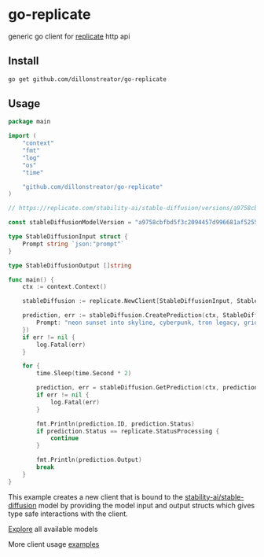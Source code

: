 # go-replicate

generic go client for [replicate](https://replicate.com/) http api

## Install

```sh
go get github.com/dillonstreator/go-replicate
```

## Usage

```go
package main

import (
	"context"
	"fmt"
	"log"
	"os"
	"time"

	"github.com/dillonstreator/go-replicate"
)

// https://replicate.com/stability-ai/stable-diffusion/versions/a9758cbfbd5f3c2094457d996681af52552901775aa2d6dd0b17fd15df959bef

const stableDiffusionModelVersion = "a9758cbfbd5f3c2094457d996681af52552901775aa2d6dd0b17fd15df959bef"

type StableDiffusionInput struct {
	Prompt string `json:"prompt"`
}

type StableDiffusionOutput []string

func main() {
    ctx := context.Context()

    stableDiffusion := replicate.NewClient[StableDiffusionInput, StableDiffusionOutput](os.Getenv("REPLICATE_API_KEY"), stableDiffusionModelVersion)

    prediction, err := stableDiffusion.CreatePrediction(ctx, StableDiffusionInput{
		Prompt: "neon sunset into skyline, cyberpunk, tron legacy, grid",
	})
	if err != nil {
		log.Fatal(err)
	}

    for {
        time.Sleep(time.Second * 2)

		prediction, err = stableDiffusion.GetPrediction(ctx, prediction.ID)
		if err != nil {
			log.Fatal(err)
		}

		fmt.Println(prediction.ID, prediction.Status)
		if prediction.Status == replicate.StatusProcessing {
			continue
		}

		fmt.Println(prediction.Output)
		break
	}
}
```

This example creates a new client that is bound to the [stability-ai/stable-diffusion](https://replicate.com/stability-ai/stable-diffusion/versions/a9758cbfbd5f3c2094457d996681af52552901775aa2d6dd0b17fd15df959bef) model by providing the model input and output structs which gives type safe interactions with the client.

[Explore](https://replicate.com/explore) all available models

More client usage [examples](./examples)
